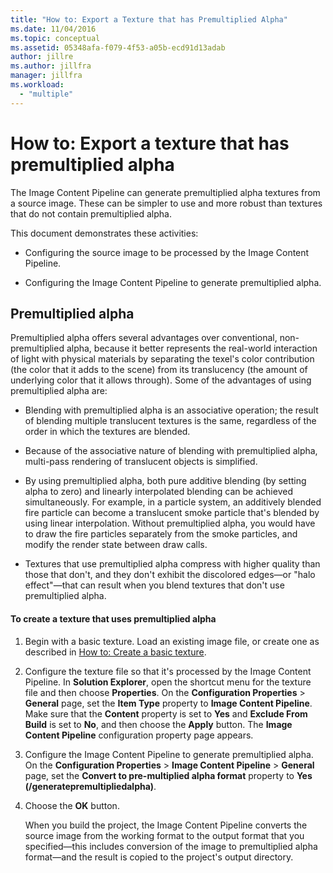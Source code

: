 ```yaml
---
title: "How to: Export a Texture that has Premultiplied Alpha"
ms.date: 11/04/2016
ms.topic: conceptual
ms.assetid: 05348afa-f079-4f53-a05b-ecd91d13adab
author: jillre
ms.author: jillfra
manager: jillfra
ms.workload:
  - "multiple"
---
```

# How to: Export a texture that has premultiplied alpha

The Image Content Pipeline can generate premultiplied alpha textures from a source image. These can be simpler to use and more robust than textures that do not contain premultiplied alpha.

This document demonstrates these activities:

- Configuring the source image to be processed by the Image Content Pipeline.

- Configuring the Image Content Pipeline to generate premultiplied alpha.

## Premultiplied alpha
Premultiplied alpha offers several advantages over conventional, non-premultiplied alpha, because it better represents the real-world interaction of light with physical materials by separating the texel's color contribution (the color that it adds to the scene) from its translucency (the amount of underlying color that it allows through). Some of the advantages of using premultiplied alpha are:

- Blending with premultiplied alpha is an associative operation; the result of blending multiple translucent textures is the same, regardless of the order in which the textures are blended.

- Because of the associative nature of blending with premultiplied alpha, multi-pass rendering of translucent objects is simplified.

- By using premultiplied alpha, both pure additive blending (by setting alpha to zero) and linearly interpolated blending can be achieved simultaneously. For example, in a particle system, an additively blended fire particle can become a translucent smoke particle that's blended by using linear interpolation. Without premultiplied alpha, you would have to draw the fire particles separately from the smoke particles, and modify the render state between draw calls.

- Textures that use premultiplied alpha compress with higher quality than those that don't, and they don't exhibit the discolored edges—or "halo effect"—that can result when you blend textures that don't use premultiplied alpha.

#### To create a texture that uses premultiplied alpha

1. Begin with a basic texture. Load an existing image file, or create one as described in [How to: Create a basic texture](../designers/how-to-create-a-basic-texture.md).

2. Configure the texture file so that it's processed by the Image Content Pipeline. In **Solution Explorer**, open the shortcut menu for the texture file and then choose **Properties**. On the **Configuration Properties** > **General** page, set the **Item Type** property to **Image Content Pipeline**. Make sure that the **Content** property is set to **Yes** and **Exclude From Build** is set to **No**, and then choose the **Apply** button. The **Image Content Pipeline** configuration property page appears.

3. Configure the Image Content Pipeline to generate premultiplied alpha. On the **Configuration Properties** > **Image Content Pipeline** > **General** page, set the **Convert to pre-multiplied alpha format** property to **Yes (/generatepremultipliedalpha)**.

4. Choose the **OK** button.

   When you build the project, the Image Content Pipeline converts the source image from the working format to the output format that you specified—this includes conversion of the image to premultiplied alpha format—and the result is copied to the project's output directory.